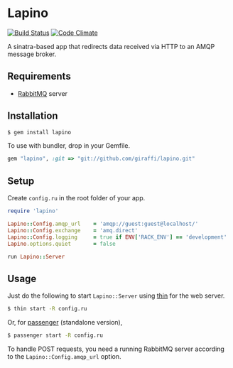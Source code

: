 # Lapino

[![Build Status](https://secure.travis-ci.org/giraffi/lapino.png?branch=master)](http://travis-ci.org/giraffi/lapino)&nbsp;[![Code Climate](https://codeclimate.com/badge.png)](https://codeclimate.com/github/giraffi/lapino)

A sinatra-based app that redirects data received via HTTP to an AMQP message broker.

## Requirements

* [RabbitMQ](http://www.rabbitmq.com/) server

## Installation

```bash
$ gem install lapino
```

To use with bundler, drop in your Gemfile.

```ruby
gem "lapino", :git => "git://github.com/giraffi/lapino.git"
```

## Setup

Create `config.ru` in the root folder of your app.

```ruby
require 'lapino'

Lapino::Config.amqp_url    = 'amqp://guest:guest@localhost/'
Lapino::Config.exchange    = 'amq.direct'
Lapino::Config.logging     = true if ENV['RACK_ENV'] == 'development'
Lapino.options.quiet       = false

run Lapino::Server
```

## Usage

Just do the following to start `Lapino::Server` using [thin](https://github.com/macournoyer/thin/) for the web server.

```bash
$ thin start -R config.ru
```

Or, for [passenger](http://www.modrails.com/) (standalone version),

```bash
$ passenger start -R config.ru
```

To handle POST requests, you need a running RabbitMQ server according to the `Lapino::Config.amqp_url` option.
